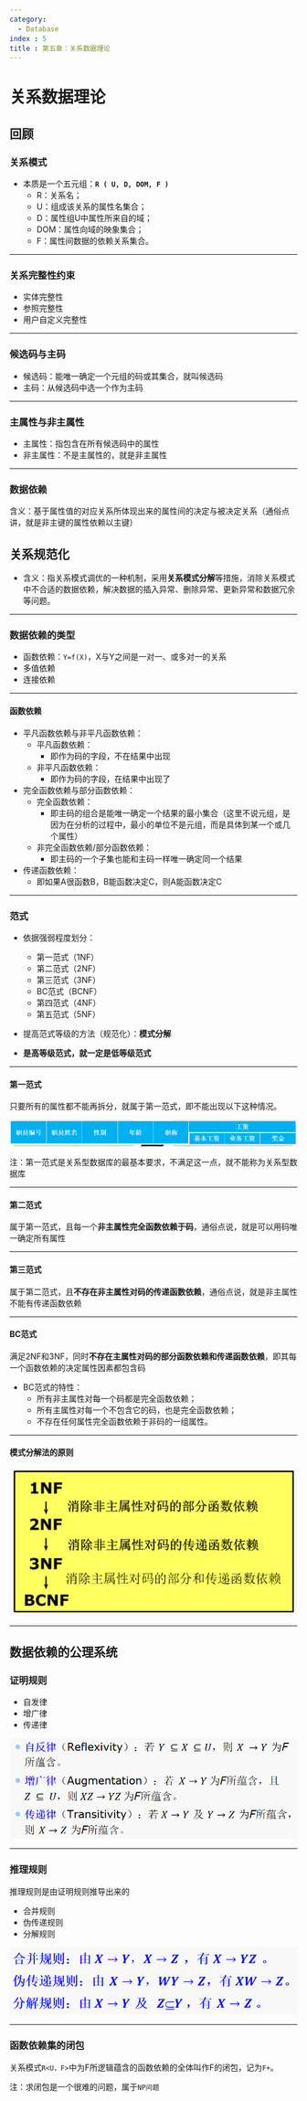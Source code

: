 ```yaml
---
category:
  - Database
index : 5
title : 第五章：关系数据理论
---
```


# 关系数据理论

## 回顾

### 关系模式

- 本质是一个五元组：**`R ( U, D, DOM, F )`**
  - R：关系名；
  - U：组成该关系的属性名集合；
  - D：属性组U中属性所来自的域；
  - DOM：属性向域的映象集合；
  - F：属性间数据的依赖关系集合。

---

### 关系完整性约束

- 实体完整性
- 参照完整性
- 用户自定义完整性

---

### 候选码与主码

- 候选码：能唯一确定一个元组的码或其集合，就叫候选码
- 主码：从候选码中选一个作为主码

---

### 主属性与非主属性

- 主属性：指包含在所有候选码中的属性
- 非主属性：不是主属性的，就是非主属性

---

### 数据依赖

含义：基于属性值的对应关系所体现出来的属性间的决定与被决定关系（通俗点讲，就是非主键的属性依赖以主键）

## 关系规范化

- 含义：指关系模式调优的一种机制，采用**关系模式分解**等措施，消除关系模式中不合适的数据依赖，解决数据的插入异常、删除异常、更新异常和数据冗余等问题。

---

### 数据依赖的类型

- 函数依赖：`Y=f(X)`，X与Y之间是一对一、或多对一的关系
- 多值依赖
- 连接依赖

---

#### 函数依赖

- 平凡函数依赖与非平凡函数依赖：
  - 平凡函数依赖：
    - 即作为码的字段，不在结果中出现
  - 非平凡函数依赖：
    - 即作为码的字段，在结果中出现了
- 完全函数依赖与部分函数依赖：
  - 完全函数依赖：
    - 即主码的组合是能唯一确定一个结果的最小集合（这里不说元组，是因为在分析的过程中，最小的单位不是元组，而是具体到某一个或几个属性）
  - 非完全函数依赖/部分函数依赖：
    - 即主码的一个子集也能和主码一样唯一确定同一个结果
- 传递函数依赖：
  - 即如果A很函数B，B能函数决定C，则A能函数决定C

---

### 范式

- 依据强弱程度划分：
  - 第一范式（1NF）
  - 第二范式（2NF）
  - 第三范式（3NF）
  - BC范式（BCNF）
  - 第四范式（4NF）
  - 第五范式（5NF）

- 提高范式等级的方法（规范化）：**模式分解**
- **是高等级范式，就一定是低等级范式**

---

#### 第一范式

只要所有的属性都不能再拆分，就属于第一范式，即不能出现以下这种情况。

![image-20220524182730034](https://raw.githubusercontent.com/CoderWDD/myImages/main/blog_images/image-20220524182730034.png)

注：第一范式是关系型数据库的最基本要求，不满足这一点，就不能称为关系型数据库

---

#### 第二范式

属于第一范式，且每一个**非主属性完全函数依赖于码**，通俗点说，就是可以用码唯一确定所有属性

---

#### 第三范式

属于第二范式，且**不存在非主属性对码的传递函数依赖**，通俗点说，就是非主属性不能有传递函数依赖

---

#### BC范式

满足2NF和3NF，同时**不存在主属性对码的部分函数依赖和传递函数依赖**，即其每一个函数依赖的决定属性因素都包含码

- BC范式的特性：
  - 所有非主属性对每一个码都是完全函数依赖；
  - 所有主属性对每一个不包含它的码，也是完全函数依赖；
  - 不存在任何属性完全函数依赖于非码的一组属性。

---

#### 模式分解法的原则

![image-20220524183902685](https://raw.githubusercontent.com/CoderWDD/myImages/main/blog_images/image-20220524183902685.png)

---

## 数据依赖的公理系统

### 证明规则

- 自发律
- 增广律
- 传递律

![image-20220524184611371](https://raw.githubusercontent.com/CoderWDD/myImages/main/blog_images/image-20220524184611371.png)

---

### 推理规则

推理规则是由证明规则推导出来的

- 合并规则
- 伪传递规则
- 分解规则

![image-20220524203328775](https://raw.githubusercontent.com/CoderWDD/myImages/main/blog_images/image-20220524203328775.png)

---

### 函数依赖集的闭包

关系模式`R<U，F>`中为F所逻辑蕴含的函数依赖的全体叫作F的闭包，记为`F+`。

注：求闭包是一个很难的问题，属于`NP问题`
